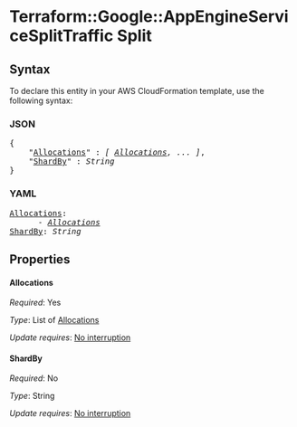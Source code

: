 # Terraform::Google::AppEngineServiceSplitTraffic Split

## Syntax

To declare this entity in your AWS CloudFormation template, use the following syntax:

### JSON

<pre>
{
    "<a href="#allocations" title="Allocations">Allocations</a>" : <i>[ <a href="split-allocations.md">Allocations</a>, ... ]</i>,
    "<a href="#shardby" title="ShardBy">ShardBy</a>" : <i>String</i>
}
</pre>

### YAML

<pre>
<a href="#allocations" title="Allocations">Allocations</a>: <i>
      - <a href="split-allocations.md">Allocations</a></i>
<a href="#shardby" title="ShardBy">ShardBy</a>: <i>String</i>
</pre>

## Properties

#### Allocations

_Required_: Yes

_Type_: List of <a href="split-allocations.md">Allocations</a>

_Update requires_: [No interruption](https://docs.aws.amazon.com/AWSCloudFormation/latest/UserGuide/using-cfn-updating-stacks-update-behaviors.html#update-no-interrupt)

#### ShardBy

_Required_: No

_Type_: String

_Update requires_: [No interruption](https://docs.aws.amazon.com/AWSCloudFormation/latest/UserGuide/using-cfn-updating-stacks-update-behaviors.html#update-no-interrupt)


